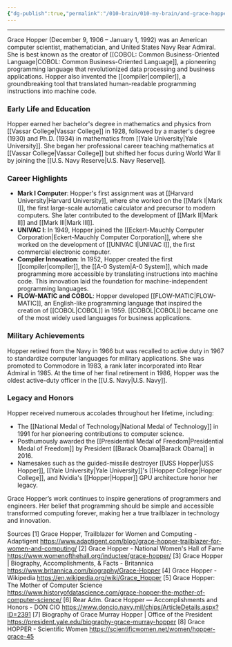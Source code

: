 ```yaml
---
{"dg-publish":true,"permalink":"/010-brain/010-my-brain/and-grace-hopper/","created":"2022-01-10T09:39:20.000-05:00","updated":"2025-03-20T01:34:12.000-04:00"}
---
```


---

Grace Hopper (December 9, 1906 – January 1, 1992) was an American computer scientist, mathematician, and United States Navy Rear Admiral. She is best known as the creator of [[COBOL: Common Business-Oriented Language\|COBOL: Common Business-Oriented Language]], a pioneering programming language that revolutionized data processing and business applications. Hopper also invented the [[compiler\|compiler]], a groundbreaking tool that translated human-readable programming instructions into machine code.

### Early Life and Education
Hopper earned her bachelor's degree in mathematics and physics from [[Vassar College\|Vassar College]] in 1928, followed by a master's degree (1930) and Ph.D. (1934) in mathematics from [[Yale University\|Yale University]]. She began her professional career teaching mathematics at [[Vassar College\|Vassar College]] but shifted her focus during World War II by joining the [[U.S. Navy Reserve\|U.S. Navy Reserve]].

### Career Highlights
- **Mark I Computer**: Hopper's first assignment was at [[Harvard University\|Harvard University]], where she worked on the [[Mark I\|Mark I]], the first large-scale automatic calculator and precursor to modern computers. She later contributed to the development of [[Mark II\|Mark II]] and [[Mark III\|Mark III]].
- **UNIVAC I**: In 1949, Hopper joined the [[Eckert-Mauchly Computer Corporation\|Eckert-Mauchly Computer Corporation]], where she worked on the development of [[UNIVAC I\|UNIVAC I]], the first commercial electronic computer.
- **Compiler Innovation**: In 1952, Hopper created the first [[compiler\|compiler]], the [[A-0 System\|A-0 System]], which made programming more accessible by translating instructions into machine code. This innovation laid the foundation for machine-independent programming languages.
- **FLOW-MATIC and COBOL**: Hopper developed [[FLOW-MATIC\|FLOW-MATIC]], an English-like programming language that inspired the creation of [[COBOL\|COBOL]] in 1959. [[COBOL\|COBOL]] became one of the most widely used languages for business applications.

### Military Achievements
Hopper retired from the Navy in 1966 but was recalled to active duty in 1967 to standardize computer languages for military applications. She was promoted to Commodore in 1983, a rank later incorporated into Rear Admiral in 1985. At the time of her final retirement in 1986, Hopper was the oldest active-duty officer in the [[U.S. Navy\|U.S. Navy]].

### Legacy and Honors
Hopper received numerous accolades throughout her lifetime, including:
- The [[National Medal of Technology\|National Medal of Technology]] in 1991 for her pioneering contributions to computer science.
- Posthumously awarded the [[Presidential Medal of Freedom\|Presidential Medal of Freedom]] by President [[Barack Obama\|Barack Obama]] in 2016.
- Namesakes such as the guided-missile destroyer [[USS Hopper\|USS Hopper]], [[Yale University\|Yale University]]'s [[Hopper College\|Hopper College]], and Nvidia's [[Hopper\|Hopper]] GPU architecture honor her legacy.

Grace Hopper’s work continues to inspire generations of programmers and engineers. Her belief that programming should be simple and accessible transformed computing forever, making her a true trailblazer in technology and innovation.

Sources
[1] Grace Hopper, Trailblazer for Women and Computing - Adaptigent https://www.adaptigent.com/blog/grace-hopper-trailblazer-for-women-and-computing/
[2] Grace Hopper - National Women's Hall of Fame https://www.womenofthehall.org/inductee/grace-hopper/
[3] Grace Hopper | Biography, Accomplishments, & Facts - Britannica https://www.britannica.com/biography/Grace-Hopper
[4] Grace Hopper - Wikipedia https://en.wikipedia.org/wiki/Grace_Hopper
[5] Grace Hopper: The Mother of Computer Science https://www.historyofdatascience.com/grace-hopper-the-mother-of-computer-science/
[6] Rear Adm. Grace Hopper — Accomplishments and Honors - DON CIO https://www.doncio.navy.mil/chips/ArticleDetails.aspx?ID=2391
[7] Biography of Grace Murray Hopper | Office of the President https://president.yale.edu/biography-grace-murray-hopper
[8] Grace HOPPER - Scientific Women https://scientificwomen.net/women/hopper-grace-45
